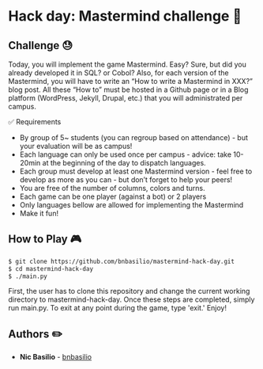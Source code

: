 # Hack day: Mastermind challenge :brain:

## Challenge :sweat:
Today, you will implement the game Mastermind.
Easy? Sure, but did you already developed it in SQL? or Cobol?
Also, for each version of the Mastermind, you will have to write an “How to write a Mastermind in XXX?” blog post.
All these “How to” must be hosted in a Github page or in a Blog platform (WordPress, Jekyll, Drupal, etc.) that you will administrated per campus.

:white_check_mark: Requirements
* By group of 5~ students (you can regroup based on attendance) - but your evaluation will be as campus!
* Each language can only be used once per campus - advice: take 10-20min at the beginning of the day to dispatch languages.
* Each group must develop at least one Mastermind version - feel free to develop as more as you can - but don’t forget to help your peers!
* You are free of the number of columns, colors and turns.
* Each game can be one player (against a bot) or 2 players
* Only languages bellow are allowed for implementing the Mastermind
* Make it fun!

## How to Play :video_game:
```sh
$ git clone https://github.com/bnbasilio/mastermind-hack-day.git
$ cd mastermind-hack-day
$ ./main.py
```

First, the user has to clone this repository and change the current working directory to mastermind-hack-day. Once these steps are completed, simply run main.py. To exit at any point during the game, type 'exit.' Enjoy!

## Authors :pencil2:
* **Nic Basilio** - [bnbasilio](https://github.com/bnbasilio)
